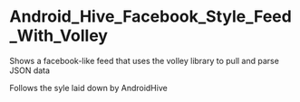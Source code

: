 # Android_Hive_Facebook_Style_Feed_With_Volley
Shows a facebook-like feed that uses the volley library to pull and parse JSON data

Follows the syle laid down by AndroidHive

